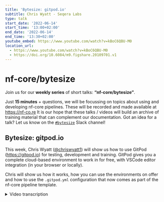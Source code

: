 ```yaml
---
title: 'Bytesize: gitpod.io'
subtitle: Chris Wyatt - Seqera Labs
type: talk
start_date: '2022-06-14'
start_time: '13:00+02:00'
end_date: '2022-06-14'
end_time: '13:30+02:00'
youtube_embed: https://www.youtube.com/watch?v=kBoC6QBU-M0
location_url:
  - https://www.youtube.com/watch?v=kBoC6QBU-M0
  - https://doi.org/10.6084/m9.figshare.20109701.v1
---
```


# nf-core/bytesize

Join us for our **weekly series** of short talks: **“nf-core/bytesize”**.

Just **15 minutes** + questions, we will be focussing on topics about using and developing nf-core pipelines.
These will be recorded and made available at <https://nf-co.re>
It is our hope that these talks / videos will build an archive of training material that can complement our documentation. Got an idea for a talk? Let us know on the [`#bytesize`](https://nfcore.slack.com/channels/bytesize) Slack channel!

## Bytesize: gitpod.io

This week, Chris Wyatt ([@chriswyatt1](https://github.com/chriswyatt1)) will show us how to use GitPod (<https://gitpod.io>) for testing, development and training. GitPod gives you a complete cloud-based environment to work in for free, with VSCode editor integration (in your browser or locally).

Chris will show us how it works, how you can use the environments on offer and how to use the `.gitpod.yml` configuration that now comes as part of the nf-core pipeline template.

<details markdown="1"><summary>Video transcription</summary>
:::note
The content has been edited to make it reader-friendly
:::

[0:01](https://www.youtube.com/watch?v=kBoC6QBU-M0t=1)
Okay, hi everyone welcome to today's bytesize talk. Today we have Chris Wyatt who's going to be telling us about Gitpod and how it can be used for testing, development and training. I'll let Chris introduce himself but I hope you enjoy the talk.

[0:34](https://www.youtube.com/watch?v=kBoC6QBU-M0t=34)
Hi everyone, my name is Chris, I work as a postdoc at University College London and I also help with the training materials at Seqera Labs and this is particularly where Gitpod, basically a miniature computer in the cloud that we can use for development, is really handy. specifically for training but it is also used really frequently within the nf-core community to test code, make changes and use all the Git features of GitHub within this really nice environment.

[1:07](https://www.youtube.com/watch?v=kBoC6QBU-M0t=67)
What is Gitpod? It's an open source developer platform that's using VSCode and it can spin up these miniature development environments in seconds from a Git repository with all the code you need so that you can actually do all the testing or whatever you need to do in your particular piece of code. It's free to use and I'll get to more details of that later. All the pieces you need are actually just a Chromium based browser, an internet connection and a GitHub account. You will need to sign in using your GitHub account to get access to the Gitpod environment.

[1:43](https://www.youtube.com/watch?v=kBoC6QBU-M0t=103)
Just a bit over here what I'm going to talk about today, I'll explain why Gitpod is used and how you actually get started, which is a very simple setup, and then we'll get straight into running an nf-core test pipeline. Then we'll go into slightly deeper topics that are maybe more for developers of nf-core code, which is editing nf-core pipelines, dealing with GitHub and how to push them into branches for example, setting up these whole GitHub environments and live rendering of HTML and to do things with the website. There's also a really useful task that we use at nf-core.

[2:22](https://www.youtube.com/watch?v=kBoC6QBU-M0t=142)
Why are we using Gitpod? Well, it's really cool, it's the ethos of Nextflow, the fact that at nf-core that you have these repeatable and reproducible pieces of code but now we also have a way of testing them in the exact same environment between all the collaborators of a particular nf-core pipeline. It also helps to simplify a lot of the tasks that we're doing when we're coding with these particular pipelines and it's really fast. There are other different types of environments like this other than Gitpod, but Gitpod's super fast and normally you can just go straight from a GitHub repository to this kind of VSCode window where you have a terminal, all your code, and a really, really nice and neat way of dealing with all your work.

[3:06](https://www.youtube.com/watch?v=kBoC6QBU-M0t=186)
To get started we may as well just dive in, so that we can show exactly how this works. If you want to do this at another time, it might be difficult to do it as well at the same time but if you want to then go ahead. All you need is the browser and your GitHub credentials and to actually open any GitHub URL as a Gitpod environment. Then you just need to add this prefix that's shown here before the GitHub repository URL or you can install a Gitpod browser extension. I will put all of these in the notes afterwards. You can download this extension and it will basically add a Gitpod button, a green button, to every Git repository and all it's doing is just making this prefix before the URL, so that you can quickly access it with one click. Especially if you're already logged in with your GitHub credentials, then it will be one click and you'll get straight into the working repository. Finally, I just wanted to mention that this is actually being done through a file in the Git repository called `.gitpod.yml` file and this is the file that tells Gitpod what particular pieces of code we need and how to set up that environment so that the particular code that we're interested in works.

[4:29](https://www.youtube.com/watch?v=kBoC6QBU-M0t=269)
We're going to just go straight into the live demo. I'll explain exactly what it looks like when we go into this environment, how you can add extensions into the environment. You can add different add-ons. This is a picture from Gitpod. You can add Docker or you can add lots of different functionality within your containerized environments to test your code. I will explain how to use Git within this and also opening files like PDFs etc and live rendering for website development.

[5:02](https://www.youtube.com/watch?v=kBoC6QBU-M0t=302)
What we're going to do now is, we're just going to go straight into how to use Gitpod. Hopefully, everyone can see this. The example pipeline we're going to use is the nf-core test pipeline. I've already got the browse extension so I actually have this link already. I could also copy the link address, open up a new tab and just paste it in. But for speed, I'll just click on it. So when you log in, all you need to do... and at this point, it would ask you for your credentials. For me, it's not because I'm already logged in. This is going straight from that repository into Gitpod. On the other side you can see the explorer set says, these are all the files within your repository; you have a window here to look at visualization of code or PDFs etc and then you have a terminal at the bottom. You also should have extra buttons here which I can't see. Anyway, there's all the things you would normally want to do on your own computer, you can also do here.

[6:21](https://www.youtube.com/watch?v=kBoC6QBU-M0t=381)
Just to show you how this is actually working, the Gitpod.yaml file is not... Did I click the right one? I'll go back. This particular repository is in the master. For some pipelines (and this is a very good example), that you want to run on Gitpod, you need to make sure it's got this Gitpod.yaml file, because this is all the programs you need. If we click on that, it's showing that we have an image, so a docker file from dockerHub. The image is being pulled, that has all the code that we need and I will go a bit more into these Gitpod yamls a bit later.

[7:05](https://www.youtube.com/watch?v=kBoC6QBU-M0t=425)
We need to be in this development branch. I also mention at this point, if you're actually making changes to nf-core code then you'll be wanting to do this in the dev branch and not on the master branch. If we click it, we should get back to a Gitpod environment, that I was expecting. That should have all the code that we need to run this particular pipeline. Sometimes this can take a few seconds. Probably because it's a live demo, it'll be more than that, but if not we can move on to different things I can explain to you. It should pop up reasonably fast. It won't? No. Okay, there we go. Now we are actually in the correct repository that I wanted to be in, but just move that away, just to make it clearer. You can see there's a gitpod.yml file which I was expecting to see. This is the reason why we have the code brought into this environment. In the terminal, if we type in `nextflow` it finds the tool because it's already installed within this gitpod.yml file. It told us that this container contains all the things we need to run the particular piece of code.

[8:18](https://www.youtube.com/watch?v=kBoC6QBU-M0t=498)
The other thing that's quite nice here if you want to actually test this repository, there's obviously the readme. If we open this... This is obviously not rendered... There's a preview button, so we can easily click things to preview the render to look exactly the same as it would do on the web page. It also tracks, so if you're actually needing to change something in the readme you can add whatever you want and it will automatically change it in the preview on the right-hand side. But I'm not going to change this at the moment. If I move this across, if we look at the readme, it tells us how we can run this piece of code and I just want to quickly show you that it's quite easy to quickly run this particular piece of code.

[9:05](https://www.youtube.com/watch?v=kBoC6QBU-M0t=545)
We're going to run nextflow. Remember that this is actually in a dev branch. If we run it exactly the same as this line, we would actually pull the master branch, which is not actually what we need to run. So obviously with nextflow we can just run from the main.nf file. Then we can set up a profile. Here it explains how to set the profile as normal with nextflow code. In this particular case, we're going to use docker. The reason for this is that singularity is one of the few things I know that doesn't work in Gitpods. If you need to test something with singularity you'd have to do it outside. You wouldn't be able to do it within this environment. Then we could set an outdir. Everything you need to do here is very simple to do. If you want to add a new folder, we could call it results. This is the way you can add a folder manually, by clicking one of these buttons for new files on your folders and then we can just run the code... like this.

[10:11](https://www.youtube.com/watch?v=kBoC6QBU-M0t=611)
Now we're running Nextflow and this pipeline within Gitpod. I hope you can see it's quite nice that we could quickly get to run this pipeline, see how it works and begin to see the output. The resources on these machines aren't huge, there's only a few threads, so you can't do anything that's going to be using, like, eight threads for example. They only run for a maximum of half an hour if you have the free account, but we'll explain later, that there's an access where you can get a limited time if you need that for your particular project.

[10:46](https://www.youtube.com/watch?v=kBoC6QBU-M0t=646)
If we just see that the program is running and we'll see all the tasks connected are running through, we can then... I'll just wait for it to finish, shouldn't take too long... This pipeline, I should have mentioned, is actually taking FASTQ reads. It's running it through FASTQC to get quality control of those particular samples and it's using MultiQC to push them all together to make a really nice plot of all the different features and the quality scores of the FASTQ reads.

[11:20](https://www.youtube.com/watch?v=kBoC6QBU-M0t=680)
This is a quick way of running a pipeline and you can do this for any of the nf-core pipelines that have this gitpod.yaml. It's quite fun to do. It means you can just really test out a new pipeline and see exactly how it works and if it works with your data. You can drop and drag your files into this explorer area to bring files in. There's also other ways that are normally here. There'll be a file in store, I don't know why it's not here. Might be because of the screen. Anyway, you can drop and drag files in here. I'll just take that off just see if we can find it. Yes, here we go. Sorry if I have the actual full screen. You have options here that you can save files to your local machine and you can open files and do all the kinds of things you would expect to do on a normal computer.

[12:06](https://www.youtube.com/watch?v=kBoC6QBU-M0t=726)
The other thing, now it's finished. In our results file, we have our results and if we look in MultiQC, for example, we have the MultiQC report. Again, you can use these preview buttons, so that you can render these particular results into a nice file where you can see everything that's going on. Here is the results of that FASTQC result in MultiQC. I think this is quite cool to know that you can just quickly run these pipelines.

[12:36](https://www.youtube.com/watch?v=kBoC6QBU-M0t=756)
Within this particular environment, you might want to change something. So maybe you're particularly interested in changing a particular module. You can still change everything in a Gitpod environment and once you change something... I'll just add... I won't actually push this to the branch, because people won't be happy. But if I add on `cat` or whatever I've changed here. If I'm changing the code here you'll notice on the left-hand side, on the source control, it's noticed that one of the files within your repository has changed. If we click this button it said that we've changed the main.nf and you can now use the git functions within Gitpod to add that particular change and you can also then make a message for that particular change. Also, down the bottom, you can see that we have this development branch - on the bottom left-hand side. If we click this we can also choose to create a new branch. If you've made changes to the code this is a very quick way to create a new branch and show that we can push it back to the repository and then do a pull request.

[13:47](https://www.youtube.com/watch?v=kBoC6QBU-M0t=827)
I think that's everything I really wanted to show you in this very basic example. I'm going to quickly go to another example that I think is quite helpful to explore, which is actually on the website. If I go to the website repository we can also run it from here. I'll just show a few more features that I think are really interesting to see. We can actually live render the whole website and show that the whole website is changing and we can change the underlying markdown. This is quite helpful when we've been developing the website so hopefully, this will quickly load and I can show you this example.

[14:31](https://www.youtube.com/watch?v=kBoC6QBU-M0t=871)
I will show you this repository. We see the gitpod.yml file, this is what I showed you before. There are many things you can put in these yml files and I think the best way to learn about this is to go to the gitpod.io website or by looking at other people's gitpod.yml files. There you can see exactly what people are doing.

[14:56](https://www.youtube.com/watch?v=kBoC6QBU-M0t=896)
Before I showed you `image`. Image was pulling a docker container, but you also can initiate tasks. You can do lots of different commands related to docker. You can open ports to expose ports so that we can look at web browser and share a particular web browser HTML rendering. The other thing is the VSCode extensions. These extensions are all over here and you can make sure that each repository that you make into a Gitpod environment has all the different code linting services, adding different particular pieces of code that are very useful to have each time. You can add these extensions manually in this gitpod.yml.

[15:43](https://www.youtube.com/watch?v=kBoC6QBU-M0t=943)
You can also set all the GitHub settings that you would need to change. Just very quickly, because I know I'm probably running overtime, here in the remote browser we can set this to being a live preview. Okay, no you can't... Probably I have done something wrong. There we go! Within this repository, we're now making a live view of the actual repository that's changed and then if I wanted to go through the code into the markdown I can actually change the markdown. Like I showed you before you can actually change what's happening in this live preview of the nf-core website. I think this is super useful as well.

[16:30](https://www.youtube.com/watch?v=kBoC6QBU-M0t=990)
The last thing I wanted to show you was with the GitHub button here, you can look at all the open pull requests you can click on different ones that you're interested in trying to fix. We'll get rid of this for now. It should show you the pull request and give you all the information. If it loads... hopefully it will... Anyway, normally it should come up with all the things you can do on git basically you can do within this Gitpod environment, I think this is really handy. So there we go!

[17:04](https://www.youtube.com/watch?v=kBoC6QBU-M0t=1024)
You can do everything that you want to do in git, but it's within this GitHub repository and I think this is really helpful. Finally, I think I showed everything I needed to show there. I just wanted to mention it here... it's only a few slides left... I wanted to mention that also these Gitpod environments are used for extensive training. Sateesh presented really well all the training materials that we have two weeks ago. All of these repositories are now running a Gitpod environment, with all the code that you need to run them. If you're new to Nextflow, this is a really cool way of getting into Gitpod and Nextflow, that you can have this amazing environment in the cloud with all the tools that you need.

[17:48](https://www.youtube.com/watch?v=kBoC6QBU-M0t=1068)
The cost. The free one is really cool, it's only 50 hours per month. You have four parallel workspaces, but you have this 30-minute activity time. As a member of the nf-core GitHub account you can find a free professional open-source account. You can get this through the following link. If you click this, there's a form you need to fill in to be able to get a professional account. You can get this through the link. If you click this, there's a professional account for free, which is really nice of Gitpod. For open source developers. Just to say there's not very many threads and I think the maximum size of each repository is about 30 to 50 gigabytes, in case you're testing and you need more than that. But normally the resources are easily enough to do all these different testing things that we want to do.

[18:32](https://www.youtube.com/watch?v=kBoC6QBU-M0t=1112)
Finally, if you need help, there's lots of people in nf-core that work with gitpod and have lots of knowledge of how to run all these things. How to make the yml's for example. There's also a section on the web page relating to Gitpod and there's really great resources and videos on gitpod.io itself. I think that's everything. Thanks for listening.

[18:56](https://www.youtube.com/watch?v=kBoC6QBU-M0t=1136)
Thanks Chris, that was a really fantastic talk, and really exciting to hear a bit more about Gitpod again. Are there any questions? The options are to either put your questions into the chat and I can read them out, or I will just unmute the microphones so you should be able to speak up yourself.

[19:27](https://www.youtube.com/watch?v=kBoC6QBU-M0t=1177)
(question) Security issues (from chat).

(speaker) Personally, I really don't know, I would have to check that up for you, I don't know about, what level of security they have.

(comment) I would say for all of the stuff to do with nf-core there's basically no security issues. It's public code running on a public server. If you want to do something secret on a private repo, then maybe consider that. But nf-core stuff, I don't think you need to worry. It's completely off your system, so it's more secure than if you're running it locally.

(speaker) True.

[20:11](https://www.youtube.com/watch?v=kBoC6QBU-M0t=1211)
(question) what are the pros and cons of Gitpod compared to code spaces

(answer) This is a good point. We did play around with a few of these different things.Gitpod is super fast. I think it's powered by kubernetes and it's done in a much more efficient way. Iit means that everything's really quick and you have these initializations step. The reason it's quick is because it actually saves these layers of these Gitpod environments so that you don't have to keep installing everything at the same time. That's why it's like a second, or a few seconds normally, to get to these things. It's mainly for speed and also they're a really great company that seem to have a really active community of people that help you with your code. That's the main reason.

[20:52](https://www.youtube.com/watch?v=kBoC6QBU-M0t=1252)
(question) The next question is, is there a way to put a link on a document to open it in Gitpod, that automatically takes the current branch into account?

(answer) I assume so. I'd have to check that again. I'm not sure. I'd have to try it but yes, I think it must be possible. I just didn't didn't share that. I was meant to share the links, I've just done it quickly.

(comment) You can just prefix the file link with the gitpod.io. I think it works.

(speaker) thanks Mahesh

(comment) It takes into account your entire current URL. If the current URL you're looking at is on a branch, you've got to open Gitpod in that branch. And the same with the little green Gitpod button. Also most of the repos we have - a lot of them now - when you open a pull request Gitpod has an integration, which will automatically add a little button into the bottom of the first description of that pull request. When you're browsing pull request you'll also see a button saying "open in Gitpod" and that will open you directly into that pull request.

[22:01](https://www.youtube.com/watch?v=kBoC6QBU-M0t=1288)
(question) There's another question here. Can you kindly share the links e.g the slack channel link here?

(answer) Yes we will make sure the links are at least on slack on one or two channels to find later.

[22:19](https://www.youtube.com/watch?v=kBoC6QBU-M0t=1339)
(host) Unless there are any more questions that pop up quickly, I want to thank Chris again for his fabulous talk. You can always catch up on this talk again on youtube. We'll post this very shortly after the talk. We'd also like to thank the Chan Zuckerberg foundation for supporting these talks. Thanks very much.

(speaker) Thanks guys!

</details>
